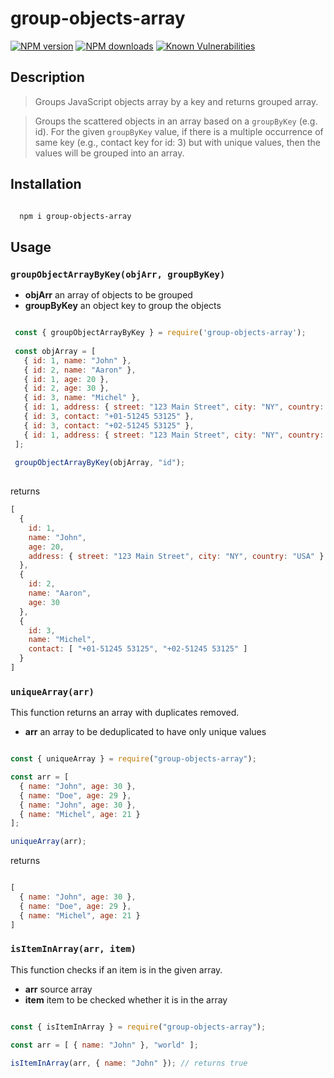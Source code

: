 # group-objects-array

[![NPM version](https://img.shields.io/npm/v/group-objects-array.svg)](https://www.npmjs.com/package/group-objects-array)
[![NPM downloads](https://img.shields.io/npm/dm/group-objects-array.svg)](https://www.npmjs.com/package/group-objects-array)
[![Known Vulnerabilities](https://snyk.io/test/github/grjan7/group-objects-array/badge.svg)](https://snyk.io/test/github/grjan7/group-objects-array)

## Description

  > Groups JavaScript objects array by a key and returns grouped array.

  > Groups the scattered objects in an array based on a `groupByKey` (e.g. id). For the given `groupByKey` value, if there is a multiple occurrence of same key (e.g., contact key for id: 3) but with unique values, then the values will be grouped into an array.

## Installation

```sh

  npm i group-objects-array

```

## Usage

### `groupObjectArrayByKey(objArr, groupByKey)`

- **objArr** an array of objects to be grouped
- **groupByKey** an object key to group the objects

```js

 const { groupObjectArrayByKey } = require('group-objects-array');
 
 const objArray = [
   { id: 1, name: "John" },
   { id: 2, name: "Aaron" },
   { id: 1, age: 20 },
   { id: 2, age: 30 },
   { id: 3, name: "Michel" },
   { id: 1, address: { street: "123 Main Street", city: "NY", country: "USA" } },
   { id: 3, contact: "+01-51245 53125" },
   { id: 3, contact: "+02-51245 53125" },
   { id: 1, address: { street: "123 Main Street", city: "NY", country: "USA" } }  
 ];
  
 groupObjectArrayByKey(objArray, "id");
 
 ```

 returns

 ```js
 [
   {
     id: 1, 
     name: "John", 
     age: 20, 
     address: { street: "123 Main Street", city: "NY", country: "USA" }
   },
   {
     id: 2,
     name: "Aaron",
     age: 30
   },
   {
     id: 3,
     name: "Michel",
     contact: [ "+01-51245 53125", "+02-51245 53125" ]
   } 
 ]

 ```

### `uniqueArray(arr)`

This function returns an array with duplicates removed.

- **arr** an array to be deduplicated to have only unique values

```js

const { uniqueArray } = require("group-objects-array");

const arr = [
  { name: "John", age: 30 },
  { name: "Doe", age: 29 },
  { name: "John", age: 30 },
  { name: "Michel", age: 21 }
];

uniqueArray(arr);

```

returns

```js

[
  { name: "John", age: 30 },
  { name: "Doe", age: 29 },
  { name: "Michel", age: 21 }
]

```

### `isItemInArray(arr, item)`

This function checks if an item is in the given array.

- **arr** source array
- **item** item to be checked whether it is in the array  

```js

const { isItemInArray } = require("group-objects-array");

const arr = [ { name: "John" }, "world" ];

isItemInArray(arr, { name: "John" }); // returns true

```